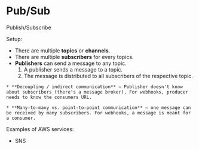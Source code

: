 # Pub/Sub

Publish/Subscribe

Setup:
* There are multiple **topics** or **channels**.
* There are multiple **subscribers** for every topics.
* **Publishers** can send a message to any topic.
  1. A publisher sends a message to a topic.
  2. The message is distributed to all subscribers of the respective topic.

~~~admonish note title="Pub/Sub vs Webhook"
* **Decoupling / indirect communication** — Publisher doesn't know about subscribers (there's a message broker). For webhooks, producer needs to know the consumers URL.

* **Many-to-many vs. point-to-point communication** — one message can be received by many subscribers. For webhooks, a message is meant for a consumer.
~~~

Examples of AWS services:
* SNS
